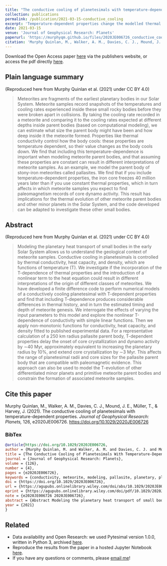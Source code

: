 ```yaml
---
title: "The conductive cooling of planetesimals with temperature-dependent properties"
collection: publications
permalink: /publication/2021-03-15-conductive_cooling
excerpt: 'Temperature-dependent properties change the modelled thermal evolution of meteorite parent bodies.'
date: 2021-03-15
venue: 'Journal of Geophysical Research: Planets'
paperurl: 'https://murphyqm.github.io/files/2020JE006726_conductive_cooling.pdf'
citation: 'Murphy Quinlan, M., Walker, A. M., Davies, C. J., Mound, J. E., Müller, T., & Harvey, J. (2021). &quot;The conductive cooling of planetesimals with temperature-dependent properties.&quot; <i>Journal of Geophysical Research: Planets</i>. 126(4).'
---
```


Download the Open Access paper [here](https://agupubs.onlinelibrary.wiley.com/doi/10.1029/2020JE006726) via the publishers website, or access the pdf directly [here](https://murphyqm.github.io/files/2020JE006726_conductive_cooling.pdf).

## Plain language summary

(Reproduced here from Murphy Quinlan et al. (2021) under CC BY 4.0)

>Meteorites are fragments of the earliest planetary bodies in our Solar System. Meteorite samples record snapshots of the temperatures and cooling rates experienced inside these small rocky bodies before they were broken apart in collisions. By taking the cooling rate recorded in a meteorite and comparing it to the cooling rates expected at different depths inside parent bodies (based on computational modeling), we can estimate what size the parent body might have been and how deep inside it the meteorite formed. Properties like thermal conductivity control how the body cools: these properties are temperature dependent, so their value changes as the body cools down. We find that including this temperature-dependence is important when modeling meteorite parent bodies, and that assuming these properties are constant can result in different interpretations of meteorite samples. As an example, we model the parent body of stony-iron meteorites called pallasites. We find that if you include temperature-dependent properties, the iron core freezes 40 million years later than if you use constant thermal properties, which in turn affects in which meteorite samples you expect to find paleomagnetism records of core dynamo activity. This result has implications for the thermal evolution of other meteorite parent bodies and other minor planets in the Solar System, and the code developed can be adapted to investigate these other small bodies.

## Abstract

(Reproduced here from Murphy Quinlan et al. (2021) under CC BY 4.0)

>Modeling the planetary heat transport of small bodies in the early Solar System allows us to understand the geological context of meteorite samples. Conductive cooling in planetesimals is controlled by thermal conductivity, heat capacity, and density, which are functions of temperature (T). We investigate if the incorporation of the T-dependence of thermal properties and the introduction of a nonlinear term to the heat equation could result in different interpretations of the origin of different classes of meteorites. We have developed a finite difference code to perform numerical models of a conductively cooling planetesimal with T-dependent properties and find that including T-dependence produces considerable differences in thermal history, and in turn the estimated timing and depth of meteorite genesis. We interrogate the effects of varying the input parameters to this model and explore the nonlinear T-dependence of conductivity with simple linear functions. Then we apply non-monotonic functions for conductivity, heat capacity, and density fitted to published experimental data. For a representative calculation of a 250 km radius pallasite parent body, T-dependent properties delay the onset of core crystallization and dynamo activity by ∼40 Myr, approximately equivalent to increasing the planetary radius by 10%, and extend core crystallization by ∼3 Myr. This affects the range of planetesimal radii and core sizes for the pallasite parent body that are compatible with paleomagnetic evidence. This approach can also be used to model the T-evolution of other differentiated minor planets and primitive meteorite parent bodies and constrain the formation of associated meteorite samples.

## Cite this paper

Murphy Quinlan, M., Walker, A. M., Davies, C. J., Mound, J. E., Müller, T., & Harvey, J. (2021). The conductive cooling of planetesimals with temperature-dependent properties. *Journal of Geophysical Research: Planets,* 126, e2020JE006726. https://doi.org/10.1029/2020JE006726 

### BibTex

```BibTex
@article{https://doi.org/10.1029/2020JE006726,
author = {Murphy Quinlan, M. and Walker, A. M. and Davies, C. J. and Mound, J. E. and Müller, T. and Harvey, J.},
title = {The Conductive Cooling of Planetesimals With Temperature-Dependent Properties},
journal = {Journal of Geophysical Research: Planets},
volume = {126},
number = {4},
pages = {e2020JE006726},
keywords = {conductivity, meteorite, modeling, pallasite, planetary, planetesimal},
doi = {https://doi.org/10.1029/2020JE006726},
url = {https://agupubs.onlinelibrary.wiley.com/doi/abs/10.1029/2020JE006726},
eprint = {https://agupubs.onlinelibrary.wiley.com/doi/pdf/10.1029/2020JE006726},
note = {e2020JE006726 2020JE006726},
abstract = {Abstract Modeling the planetary heat transport of small bodies in the early Solar System allows us to understand the geological context of meteorite samples. Conductive cooling in planetesimals is controlled by thermal conductivity, heat capacity, and density, which are functions of temperature (T). We investigate if the incorporation of the T-dependence of thermal properties and the introduction of a nonlinear term to the heat equation could result in different interpretations of the origin of different classes of meteorites. We have developed a finite difference code to perform numerical models of a conductively cooling planetesimal with T-dependent properties and find that including T-dependence produces considerable differences in thermal history, and in turn the estimated timing and depth of meteorite genesis. We interrogate the effects of varying the input parameters to this model and explore the nonlinear T-dependence of conductivity with simple linear functions. Then we apply non-monotonic functions for conductivity, heat capacity, and density fitted to published experimental data. For a representative calculation of a 250 km radius pallasite parent body, T-dependent properties delay the onset of core crystallization and dynamo activity by ∼40 Myr, approximately equivalent to increasing the planetary radius by 10\%, and extend core crystallization by ∼3 Myr. This affects the range of planetesimal radii and core sizes for the pallasite parent body that are compatible with paleomagnetic evidence. This approach can also be used to model the T-evolution of other differentiated minor planets and primitive meteorite parent bodies and constrain the formation of associated meteorite samples.},
year = {2021}
}
```

## Related

- Data availability and Open Research: we used Pytesimal version 1.0.0, written in Python 3, archived [here](https://doi.org/10.5281/zenodo.4321772).
- Reproduce the results from the paper in a hosted Jupyter Notebook [here](https://mybinder.org/v2/gh/murphyqm/pytesimal/master?filepath=example-notebooks).
- If you have any questions or comments, please [email me](mailto:eememq@leeds.ac.uk)!

